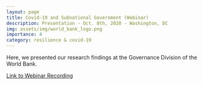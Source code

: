 ```yaml
---
layout: page
title: Covid-19 and Subnational Government (Webinar)
description: Presentation - Oct. 8th, 2020 - Washington, DC
img: assets/img/world_bank_logo.png
importance: 4
category: resilience & covid-19
---
```


Here, we presented our research findings at the Governance Division of the World Bank.

[Link to Webinar Recording](https://worldbank.scene7.com/s7viewers/html5/VideoViewer.html?asset=worldbankprod/The%20Role%20of%20Local%20Governments%20in%20COVID-19%20Response-AVS&config=worldbankprod/WB-Standard-Player-1&serverUrl=https://worldbank.scene7.com/is/image/&contenturl=https://worldbank.scene7.com/is/content/&posterimage=worldbankprod/The%20Role%20of%20Local%20Governments%20in%20COVID-19%20Response-AVS&videoserverurl=https://worldbank.scene7.com/is/content)

<br><br><br><br><br><br><br><br><br><br><br><br><br><br><br><br>
